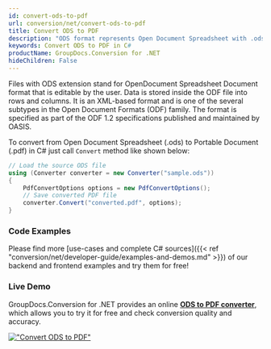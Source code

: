 ```yaml
---
id: convert-ods-to-pdf
url: conversion/net/convert-ods-to-pdf
title: Convert ODS to PDF
description: "ODS format represents Open Document Spreadsheet with .ods extension. Learn how to convert ODS to PDF file programmatically in C# language using GroupDocs.Conversion for .NET library."
keywords: Convert ODS to PDF in C#
productName: GroupDocs.Conversion for .NET
hideChildren: False
---
```


Files with ODS extension stand for OpenDocument Spreadsheet Document format that is editable by the user. Data is stored inside the ODF file into rows and columns. It is an XML-based format and is one of the several subtypes in the Open Document Formats (ODF) family. The format is specified as part of the ODF 1.2 specifications published and maintained by OASIS.

To convert from Open Document Spreadsheet (.ods) to Portable Document (.pdf) in C# just call `Convert` method like shown below:

```csharp
// Load the source ODS file
using (Converter converter = new Converter("sample.ods"))
{
    PdfConvertOptions options = new PdfConvertOptions();
    // Save converted PDF file
    converter.Convert("converted.pdf", options);
}
```

### Code Examples

Please find more [use-cases and complete C# sources]({{< ref "conversion/net/developer-guide/examples-and-demos.md" >}}) of our backend and frontend examples and try them for free!

### Live Demo

GroupDocs.Conversion for .NET provides an online [**ODS to PDF converter**](https://products.groupdocs.app/conversion/ods-to-pdf), which allows you to try it for free and check conversion quality and accuracy.

[!["Convert ODS to PDF"](conversion/net/images/convert-ods-to-pdf.png)](https://products.groupdocs.app/conversion/ods-to-pdf)